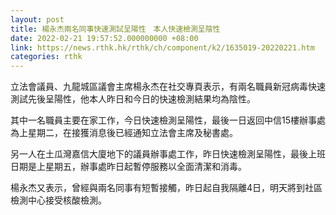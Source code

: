 ```yaml
---
layout: post
title: 楊永杰兩名同事快速測試呈陽性　本人快速檢測呈陰性　
date: 2022-02-21 19:57:52.000000000 +08:00
link: https://news.rthk.hk/rthk/ch/component/k2/1635019-20220221.htm
categories: rthk
---
```


立法會議員、九龍城區議會主席楊永杰在社交專頁表示，有兩名職員新冠病毒快速測試先後呈陽性，他本人昨日和今日的快速檢測結果均為陰性。

其中一名職員主要在家工作，今日快速檢測呈陽性，最後一日返回中信15樓辦事處為上星期二，在接獲消息後已經通知立法會主席及秘書處。

另一人在土瓜灣嘉信大廈地下的議員辦事處工作，昨日快速檢測呈陽性，最後上班日期是上星期五，辦事處昨日起暫停服務以全面清潔和消毒。

楊永杰又表示，曾經與兩名同事有短暫接觸，昨日起自我隔離4日，明天將到社區檢測中心接受核酸檢測。

